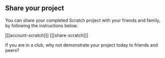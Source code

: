 ## Share your project

You can share your completed Scratch project with your friends and family, by following the instructions below.

[[[account-scratch]]]
[[[share-scratch]]]

If you are in a club, why not demonstrate your project today to friends and peers?
